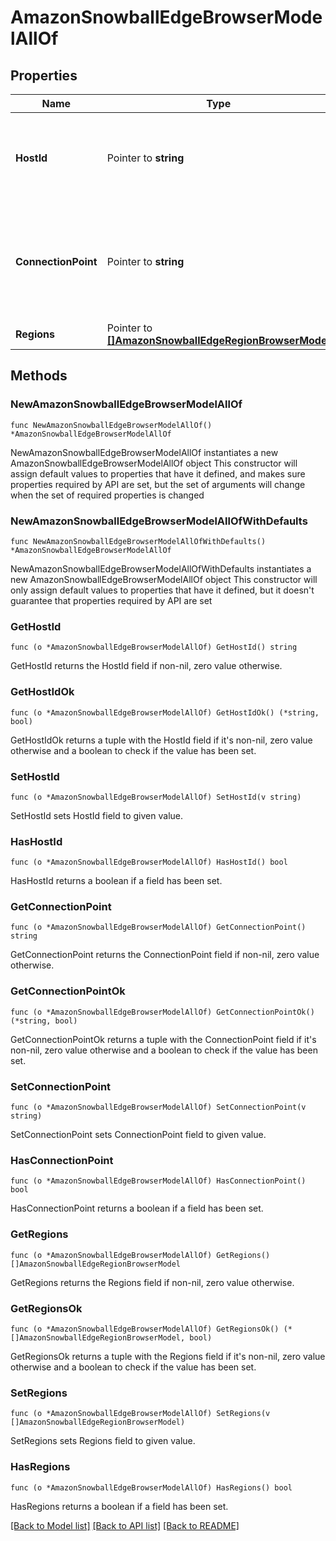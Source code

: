 # AmazonSnowballEdgeBrowserModelAllOf

## Properties

Name | Type | Description | Notes
------------ | ------------- | ------------- | -------------
**HostId** | Pointer to **string** | ID of a server used to connect to the AWS Snowball Edge device. | [optional] 
**ConnectionPoint** | Pointer to **string** | Service point address and port number of the AWS Snowball Edge device. | [optional] 
**Regions** | Pointer to [**[]AmazonSnowballEdgeRegionBrowserModel**](AmazonSnowballEdgeRegionBrowserModel.md) | Array of regions. | [optional] 

## Methods

### NewAmazonSnowballEdgeBrowserModelAllOf

`func NewAmazonSnowballEdgeBrowserModelAllOf() *AmazonSnowballEdgeBrowserModelAllOf`

NewAmazonSnowballEdgeBrowserModelAllOf instantiates a new AmazonSnowballEdgeBrowserModelAllOf object
This constructor will assign default values to properties that have it defined,
and makes sure properties required by API are set, but the set of arguments
will change when the set of required properties is changed

### NewAmazonSnowballEdgeBrowserModelAllOfWithDefaults

`func NewAmazonSnowballEdgeBrowserModelAllOfWithDefaults() *AmazonSnowballEdgeBrowserModelAllOf`

NewAmazonSnowballEdgeBrowserModelAllOfWithDefaults instantiates a new AmazonSnowballEdgeBrowserModelAllOf object
This constructor will only assign default values to properties that have it defined,
but it doesn't guarantee that properties required by API are set

### GetHostId

`func (o *AmazonSnowballEdgeBrowserModelAllOf) GetHostId() string`

GetHostId returns the HostId field if non-nil, zero value otherwise.

### GetHostIdOk

`func (o *AmazonSnowballEdgeBrowserModelAllOf) GetHostIdOk() (*string, bool)`

GetHostIdOk returns a tuple with the HostId field if it's non-nil, zero value otherwise
and a boolean to check if the value has been set.

### SetHostId

`func (o *AmazonSnowballEdgeBrowserModelAllOf) SetHostId(v string)`

SetHostId sets HostId field to given value.

### HasHostId

`func (o *AmazonSnowballEdgeBrowserModelAllOf) HasHostId() bool`

HasHostId returns a boolean if a field has been set.

### GetConnectionPoint

`func (o *AmazonSnowballEdgeBrowserModelAllOf) GetConnectionPoint() string`

GetConnectionPoint returns the ConnectionPoint field if non-nil, zero value otherwise.

### GetConnectionPointOk

`func (o *AmazonSnowballEdgeBrowserModelAllOf) GetConnectionPointOk() (*string, bool)`

GetConnectionPointOk returns a tuple with the ConnectionPoint field if it's non-nil, zero value otherwise
and a boolean to check if the value has been set.

### SetConnectionPoint

`func (o *AmazonSnowballEdgeBrowserModelAllOf) SetConnectionPoint(v string)`

SetConnectionPoint sets ConnectionPoint field to given value.

### HasConnectionPoint

`func (o *AmazonSnowballEdgeBrowserModelAllOf) HasConnectionPoint() bool`

HasConnectionPoint returns a boolean if a field has been set.

### GetRegions

`func (o *AmazonSnowballEdgeBrowserModelAllOf) GetRegions() []AmazonSnowballEdgeRegionBrowserModel`

GetRegions returns the Regions field if non-nil, zero value otherwise.

### GetRegionsOk

`func (o *AmazonSnowballEdgeBrowserModelAllOf) GetRegionsOk() (*[]AmazonSnowballEdgeRegionBrowserModel, bool)`

GetRegionsOk returns a tuple with the Regions field if it's non-nil, zero value otherwise
and a boolean to check if the value has been set.

### SetRegions

`func (o *AmazonSnowballEdgeBrowserModelAllOf) SetRegions(v []AmazonSnowballEdgeRegionBrowserModel)`

SetRegions sets Regions field to given value.

### HasRegions

`func (o *AmazonSnowballEdgeBrowserModelAllOf) HasRegions() bool`

HasRegions returns a boolean if a field has been set.


[[Back to Model list]](../README.md#documentation-for-models) [[Back to API list]](../README.md#documentation-for-api-endpoints) [[Back to README]](../README.md)


